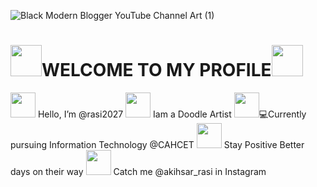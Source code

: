![Black Modern Blogger YouTube Channel Art (1)](https://user-images.githubusercontent.com/111967006/197776204-ea607e3c-27ec-41e3-8637-34459798e83c.gif)



# <img src="https://user-images.githubusercontent.com/111967006/199493127-7ee1c949-31d0-48d4-9754-9b4105912978.gif" width="50px">**WELCOME TO MY PROFILE**<img src="https://user-images.githubusercontent.com/111967006/199493127-7ee1c949-31d0-48d4-9754-9b4105912978.gif" width="50px"> 
<img src="https://user-images.githubusercontent.com/111967006/199496960-0f776443-c9f2-437b-b2c5-f0f9d1ff37a9.gif" width="40px"> Hello, I’m @rasi2027
<img src="" width="40px"> Iam a Doodle Artist
<img src="https://user-images.githubusercontent.com/111967006/199495870-dca9f08e-0003-46f0-9bb9-c6eefba00b55.gif" width="40px">💻Currently pursuing Information Technology @CAHCET
<img src="" width="40px"> Stay Positive Better days on their way
<img src="https://user-images.githubusercontent.com/111967006/199496454-cc24ea7c-f29b-41e9-99b0-0c67c7444e24.gif" width="40px"> Catch me @akihsar_rasi in Instagram 

<!---
rasi2027/rasi2027 is a ✨ special ✨ repository because its `README.md` (this file) appears on your GitHub profile.
You can click the Preview link to take a look at your changes.
--->
